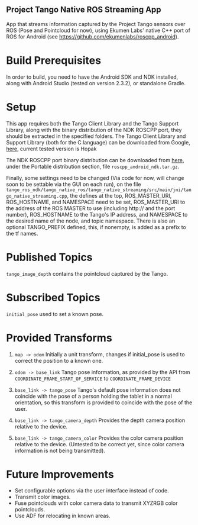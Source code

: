 ## Project Tango Native ROS Streaming App
App that streams information captured by the Project Tango sensors over ROS (Pose and Pointcloud for now), using Ekumen Labs' native C++ port of ROS for Android (see https://github.com/ekumenlabs/roscpp_android).

# Build Prerequisites
In order to build, you need to have the Android SDK and NDK installed, along with Android Studio (tested on version 2.3.2), or standalone Gradle. 

# Setup
This app requires both the Tango Client Library and the Tango Support Library, along with the binary distribution of the NDK ROSCPP port, they should be extracted in the specified folders. The Tango Client Library and Support Library (both for the C language) can be downloaded from Google, [here](https://developers.google.com/tango/downloads), current tested version is Hopak

The NDK ROSCPP port binary distribution can be downloaded from [here](https://github.com/ekumenlabs/roscpp_android/releases), under the Portable distribution section, file `roscpp_android_ndk.tar.gz`.

Finally, some settings need to be changed (Via code for now, will change soon to be settable via the GUI on each run), on the file `tango_ros_ndk/tango_native_ros/tango_native_streaming/src/main/jni/tango_native_streaming.cpp`, the defines at the top, ROS_MASTER_URI, ROS_HOSTNAME, and NAMESPACE need to be set, ROS_MASTER_URI to the address of the ROS MASTER to use (including http:// and the port number), ROS_HOSTNAME to the Tango's IP address, and NAMESPACE to the desired name of the node, and topic namespace. There is also an optional TANGO_PREFIX defined, this, if nonempty, is added as a prefix to the tf names.

# Published Topics
`tango_image_depth` contains the pointcloud captured by the Tango.

# Subscribed Topics
`initial_pose` used to set a known pose. 

# Provided Transforms
1. `map -> odom` Initially a unit transform, changes if initial_pose is used to correct the position to a known one.

2. `odom -> base_link` Tango pose information, as provided by the API from `COORDINATE_FRAME_START_OF_SERVICE` to `COORDINATE_FRAME_DEVICE`

3. `base_link -> tango_pose` Tango's default pose information does not coincide with the pose of a person holding the tablet in a normal orientation, so this transform is provided to coincide with the pose of the user.

4. `base_link -> tango_camera_depth` Provides the depth camera position relative to the device.

5. `base_link -> tango_camera_color` Provides the color camera position relative to the device. (Untested to be correct yet, since color camera information is not being transmitted).

# Future Improvements
- Set configurable options via the user interface instead of code.
- Transmit color images.
- Fuse pointclouds with color camera data to transmit XYZRGB color pointclouds.
- Use ADF for relocating in known areas.
